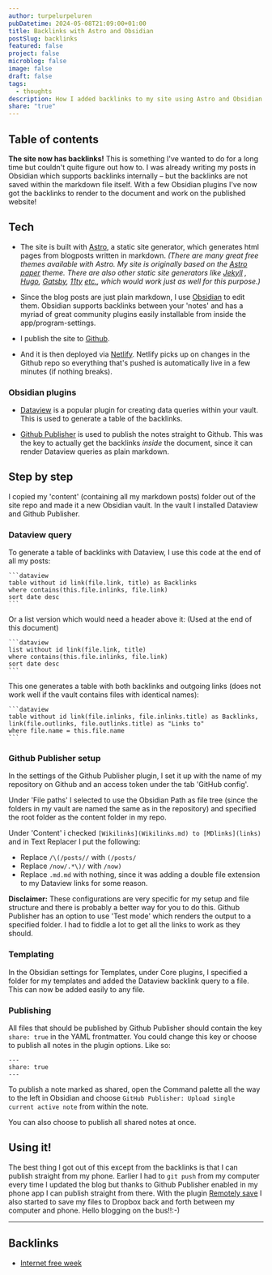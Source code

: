 ```yaml
---
author: turpelurpeluren
pubDatetime: 2024-05-08T21:09:00+01:00
title: Backlinks with Astro and Obsidian
postSlug: backlinks
featured: false
project: false
microblog: false
image: false
draft: false
tags:
  - thoughts
description: How I added backlinks to my site using Astro and Obsidian
share: "true"
---
```

## Table of contents

**The site now has backlinks!** This is something I've wanted to do for a long time but couldn't quite figure out how to. I was already writing my posts in Obsidian which supports backlinks internally – but the backlinks are not saved within the markdown file itself. With a few Obsidian plugins I've now got the backlinks to render to the document and work on the published website!

## Tech
- The site is built with [Astro](https://astro.build/), a static site generator, which generates html pages from blogposts written in markdown. *(There are many great free themes available with Astro. My site is originally based on the [Astro paper](https://astro-paper.pages.dev/) theme. There are also other static site generators like [Jekyll](https://jekyllrb.com/) , [Hugo](https://gohugo.io/), [Gatsby](https://jamstack.org/generators/gatsby/), [11ty](https://www.11ty.dev/) [etc.](https://jamstack.org/generators/), which would work just as well for this purpose.)*

- Since the blog posts are just plain markdown, I use [Obsidian](https://obsidian.md) to edit them. Obsidian supports backlinks between your 'notes' and has a myriad of great community plugins easily installable from inside the app/program-settings.

- I publish the site to [Github](https://github.com/).

- And it is then deployed via [Netlify](https://www.netlify.com/). Netlify picks up on changes in the Github repo so everything that's pushed is automatically live in a few minutes (if nothing breaks).

### Obsidian plugins
- [Dataview](https://blacksmithgu.github.io/obsidian-dataview/) is a popular plugin for creating data queries within your vault. This is used to generate a table of the backlinks.

- [Github Publisher](https://github.com/ObsidianPublisher/obsidian-github-publisher) is used to publish the notes straight to Github. This was the key to actually get the backlinks *inside* the document, since it can render Dataview queries as plain markdown.

## Step by step
I copied my 'content' (containing all my markdown posts) folder out of the site repo and made it a new Obsidian vault. In the vault I installed Dataview and Github Publisher.

### Dataview query
To generate a table of backlinks with Dataview, I use this code at the end of all my posts:
````
```dataview
table without id link(file.link, title) as Backlinks
where contains(this.file.inlinks, file.link)
sort date desc
```
````

Or a list version which would need a header above it: (Used at the end of this document)
````
```dataview
list without id link(file.link, title)
where contains(this.file.inlinks, file.link)
sort date desc
```
````

This one generates a table with both backlinks and outgoing links (does not work well if the vault contains files with identical names):
````
```dataview
table without id link(file.inlinks, file.inlinks.title) as Backlinks, link(file.outlinks, file.outlinks.title) as "Links to"
where file.name = this.file.name
```
````

### Github Publisher setup
In the settings of the Github Publisher plugin, I set it up with the name of my repository on Github and an access token under the tab 'GitHub config'. 

Under 'File paths' I selected to use the Obsidian Path as file tree (since the folders in my vault are named the same as in the repository) and specified the root folder as the content folder in my repo. 

Under 'Content' i checked `[Wikilinks](Wikilinks.md) to [MDlinks](links)` and in Text Replacer I put the following:
- Replace `/\(/posts//` with `(/posts/`
- Replace `/now/.*\)/` with `/now)`
- Replace `.md.md` with nothing, since it was adding a double file extension to my Dataview links for some reason.

**Disclaimer:** These configurations are very specific for my setup and file structure and there is probably a better way for you to do this. Github Publisher has an option to use 'Test mode' which renders the output to a specified folder. I had to fiddle a lot to get all the links to work as they should.

### Templating
In the Obsidian settings for Templates, under Core plugins, I specified a folder for my templates and added the Dataview backlink query to a file. This can now be added easily to any file.

### Publishing
All files that should be published by Github Publisher should contain the key `share: true` in the YAML frontmatter. You could change this key or choose to publish all notes in the plugin options. Like so:
```
---
share: true
---
```

To publish a note marked as shared, open the Command palette all the way to the left in Obsidian and choose `GitHub Publisher: Upload single current active note` from within the note.

You can also choose to publish all shared notes at once.

## Using it!
The best thing I got out of this except from the backlinks is that I can publish straight from my phone. Earlier I had to `git push` from my computer every time I updated the blog but thanks to Github Publisher enabled in my phone app I can publish straight from there. With the plugin [Remotely save](https://github.com/remotely-save/remotely-save) I also started to save my files to Dropbox back and forth between my computer and phone. Hello blogging on the bus!!:-)


---
## Backlinks

- [Internet free week](/posts/internet-free-week)

